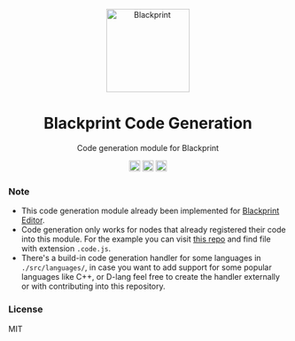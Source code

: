 <p align="center"><a href="#" target="_blank" rel="noopener noreferrer"><img width="150" src="https://avatars2.githubusercontent.com/u/61224306?s=150&v=4" alt="Blackprint"></a></p>

<h1 align="center">Blackprint Code Generation</h1>
<p align="center">Code generation module for Blackprint</p>

<p align="center">
  <a href='https://github.com/Blackprint/code-generation/blob/master/LICENSE'><img src='https://img.shields.io/badge/License-MIT-brightgreen.svg' height='20'></a>
  <a href='https://www.npmjs.com/package/@blackprint/code-generation'><img src='https://img.shields.io/npm/v/@blackprint/code-generation.svg' height='20'></a>
  <a href='https://discord.gg/cz9rh3a7d6'><img src='https://img.shields.io/discord/915881655921704971.svg?label=&logo=discord&logoColor=ffffff&color=7389D8&labelColor=6A7EC2' height='20'></a>
</p>

### Note
 - This code generation module already been implemented for [Blackprint Editor](https://blackprint.github.io/).
 - Code generation only works for nodes that already registered their code into this module. For the example you can visit [this repo](https://github.com/Blackprint/nodes/tree/master/nodes/Data/String) and find file with extension `.code.js`.
 - There's a build-in code generation handler for some languages in `./src/languages/`, in case you want to add support for some popular languages like C++, or D-lang feel free to create the handler externally or with contributing into this repository.

### License
MIT
